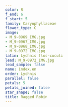 ```yaml
---
color: R
f_end: 6
f_start: 5
family: Caryophyllaceae
flower_type: C
image:
- M_9-0969_IMG.jpg
- M_9-0967_IMG.jpg
- M_9-0968_IMG.jpg
- M_9-0972_IMG.jpg
latin: Lychnis flos-cuculi
lead: M_9-0972_IMG.jpg
lead_sample: false
name: index.en
order: Lychnis
parallel: false
petals: 5
petals_joined: false
star_shape: false
title: Ragged Robin
---
```

